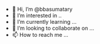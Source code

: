 - 👋 Hi, I’m @bbasumatary
- 👀 I’m interested in ..
- 🌱 I’m currently learning ...
- 💞️ I’m looking to collaborate on ...
- 📫 How to reach me ...

<!---
bbasumatary/bbasumatary is a ✨ special ✨ repository because its `README.md` (this file) appears on your GitHub profile.
You can click the Preview link to take a look at your changes.
--->
